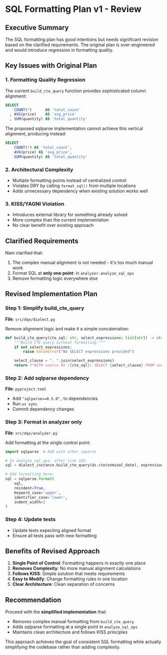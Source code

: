 # SQL Formatting Plan v1 - Review

## Executive Summary
The SQL formatting plan has good intentions but needs significant revision based on the clarified requirements. The original plan is over-engineered and would introduce regression in formatting quality.

## Key Issues with Original Plan

### 1. Formatting Quality Regression
The current `build_cte_query` function provides sophisticated column alignment:
```sql
SELECT
    COUNT(*)      AS 'total_count'
  , AVG(price)    AS 'avg_price'
  , SUM(quantity) AS 'total_quantity'
```

The proposed sqlparse implementation cannot achieve this vertical alignment, producing instead:
```sql
SELECT
    COUNT(*) AS 'total_count',
    AVG(price) AS 'avg_price',
    SUM(quantity) AS 'total_quantity'
```

### 2. Architectural Complexity
- Multiple formatting points instead of centralized control
- Violates DRY by calling `format_sql()` from multiple locations
- Adds unnecessary dependency when existing solution works well

### 3. KISS/YAGNI Violation
- Introduces external library for something already solved
- More complex than the current implementation
- No clear benefit over existing approach

## Clarified Requirements

Nam clarified that:
1. The complex manual alignment is not needed - it's too much manual work
2. Format SQL at **only one point**: in `analyzer.analyze_sql_ops`
3. Remove formatting logic everywhere else

## Revised Implementation Plan

### Step 1: Simplify build_cte_query
**File**: `src/dqx/dialect.py`

Remove alignment logic and make it a simple concatenation:
```python
def build_cte_query(cte_sql: str, select_expressions: list[str]) -> str:
    """Build CTE query without formatting."""
    if not select_expressions:
        raise ValueError("No SELECT expressions provided")

    select_clause = ", ".join(select_expressions)
    return f"WITH source AS ({cte_sql}) SELECT {select_clause} FROM source"
```

### Step 2: Add sqlparse dependency
**File**: `pyproject.toml`
- Add `"sqlparse>=0.5.0",` to dependencies
- Run `uv sync`
- Commit dependency changes

### Step 3: Format in analyzer only
**File**: `src/dqx/analyzer.py`

Add formatting at the single control point:
```python
import sqlparse  # Add with other imports

# In analyze_sql_ops, after line 163:
sql = dialect_instance.build_cte_query(ds.cte(nominal_date), expressions)

# Add formatting here:
sql = sqlparse.format(
    sql,
    reindent=True,
    keyword_case='upper',
    identifier_case='lower',
    indent_width=2
)
```

### Step 4: Update tests
- Update tests expecting aligned format
- Ensure all tests pass with new formatting

## Benefits of Revised Approach

1. **Single Point of Control**: Formatting happens in exactly one place
2. **Removes Complexity**: No more manual alignment calculations
3. **Follows KISS**: Simple solution that meets requirements
4. **Easy to Modify**: Change formatting rules in one location
5. **Clear Architecture**: Clean separation of concerns

## Recommendation

Proceed with the **simplified implementation** that:
- Removes complex manual formatting from `build_cte_query`
- Adds sqlparse formatting at a single point in `analyze_sql_ops`
- Maintains clean architecture and follows KISS principles

This approach achieves the goal of consistent SQL formatting while actually simplifying the codebase rather than adding complexity.
